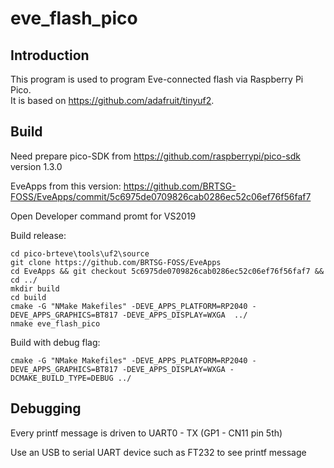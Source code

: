 # eve_flash_pico

## Introduction
This program is used to program Eve-connected flash via Raspberry Pi Pico.  
It is based on https://github.com/adafruit/tinyuf2. 

## Build 

Need prepare pico-SDK from https://github.com/raspberrypi/pico-sdk version 1.3.0

EveApps from this version: https://github.com/BRTSG-FOSS/EveApps/commit/5c6975de0709826cab0286ec52c06ef76f56faf7

Open Developer command promt for VS2019

Build release:

```
cd pico-brteve\tools\uf2\source
git clone https://github.com/BRTSG-FOSS/EveApps
cd EveApps && git checkout 5c6975de0709826cab0286ec52c06ef76f56faf7 && cd ../
mkdir build
cd build
cmake -G "NMake Makefiles" -DEVE_APPS_PLATFORM=RP2040 -DEVE_APPS_GRAPHICS=BT817 -DEVE_APPS_DISPLAY=WXGA  ../
nmake eve_flash_pico
```

Build with debug flag:

```
cmake -G "NMake Makefiles" -DEVE_APPS_PLATFORM=RP2040 -DEVE_APPS_GRAPHICS=BT817 -DEVE_APPS_DISPLAY=WXGA -DCMAKE_BUILD_TYPE=DEBUG ../
```

## Debugging

Every printf message is driven to UART0 - TX (GP1 - CN11 pin 5th)

Use an USB to serial UART device such as FT232 to see printf message


